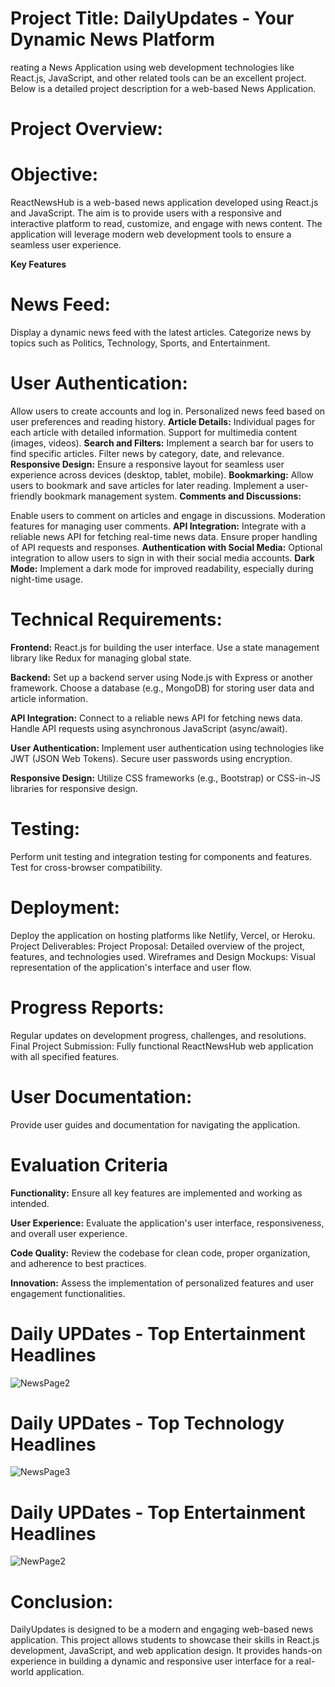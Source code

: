 # Project Title: DailyUpdates - Your Dynamic News Platform
reating a News Application using web development technologies like React.js, JavaScript, and other related tools can be an excellent project. Below is a detailed project description for a web-based News Application.
# Project Overview:
# Objective:
ReactNewsHub is a web-based news application developed using React.js and JavaScript. The aim is to provide users with a responsive and interactive platform to read, customize, and engage with news content. The application will leverage modern web development tools to ensure a seamless user experience.

**Key Features**

# News Feed:

Display a dynamic news feed with the latest articles.
Categorize news by topics such as Politics, Technology, Sports, and Entertainment.

# User Authentication:
Allow users to create accounts and log in.
Personalized news feed based on user preferences and reading history.
**Article Details:**
Individual pages for each article with detailed information.
Support for multimedia content (images, videos).
**Search and Filters:**
Implement a search bar for users to find specific articles.
Filter news by category, date, and relevance.
**Responsive Design:**
Ensure a responsive layout for seamless user experience across devices (desktop, tablet, mobile).
**Bookmarking:**
Allow users to bookmark and save articles for later reading.
Implement a user-friendly bookmark management system.
**Comments and Discussions:**

Enable users to comment on articles and engage in discussions.
Moderation features for managing user comments.
**API Integration:**
Integrate with a reliable news API for fetching real-time news data.
Ensure proper handling of API requests and responses.
**Authentication with Social Media:**
Optional integration to allow users to sign in with their social media accounts.
**Dark Mode:**
Implement a dark mode for improved readability, especially during night-time usage.

# Technical Requirements:
**Frontend:**
React.js for building the user interface.
Use a state management library like Redux for managing global state.

**Backend:**
Set up a backend server using Node.js with Express or another framework.
Choose a database (e.g., MongoDB) for storing user data and article information.

**API Integration:**
Connect to a reliable news API for fetching news data.
Handle API requests using asynchronous JavaScript (async/await).

**User Authentication:**
Implement user authentication using technologies like JWT (JSON Web Tokens).
Secure user passwords using encryption.

**Responsive Design:**
Utilize CSS frameworks (e.g., Bootstrap) or CSS-in-JS libraries for responsive design.

# Testing:
Perform unit testing and integration testing for components and features.
Test for cross-browser compatibility.

# Deployment:
Deploy the application on hosting platforms like Netlify, Vercel, or Heroku.
Project Deliverables:
Project Proposal:
Detailed overview of the project, features, and technologies used.
Wireframes and Design Mockups:
Visual representation of the application's interface and user flow.
# Progress Reports:
Regular updates on development progress, challenges, and resolutions.
Final Project Submission:
Fully functional ReactNewsHub web application with all specified features.
# User Documentation:
Provide user guides and documentation for navigating the application.

# Evaluation Criteria

**Functionality:**
Ensure all key features are implemented and working as intended.

**User Experience:**
Evaluate the application's user interface, responsiveness, and overall user experience.

**Code Quality:**
Review the codebase for clean code, proper organization, and adherence to best practices.

**Innovation:**
Assess the implementation of personalized features and user engagement functionalities.

# Daily UPDates - Top Entertainment Headlines
![NewsPage2](https://github.com/abhishek-singh512/Daily-Updates-News-App/assets/118076036/0c2b770e-947f-4b7b-ab94-eaf3effb6400)

# Daily UPDates - Top Technology Headlines
![NewsPage3](https://github.com/abhishek-singh512/Daily-Updates-News-App/assets/118076036/7cfdcd59-1456-4d7d-9c2d-6a27cd7b51d1)

# Daily UPDates - Top Entertainment Headlines
![NewPage2](https://github.com/abhishek-singh512/Daily-Updates-News-App/assets/118076036/cc31f679-6f7e-446f-8f1a-6b3853102570)

# Conclusion:
DailyUpdates is designed to be a modern and engaging web-based news application. This project allows students to showcase their skills in React.js development, JavaScript, and web application design. It provides hands-on experience in building a dynamic and responsive user interface for a real-world application.

